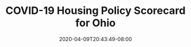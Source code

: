 ---
title: "COVID-19 Housing Policy Scorecard for Ohio"
date: 2020-04-09T20:43:49-08:00
layout: single
type: covid-policy-rankings
state_abbrev: oh # use state abbreviation.
state_title: Ohio
photoCredit:
hasSubnav: true
fbImage: /images/assets/covid-eviction-policies-social.jpg
twImage: /images/assets/covid-eviction-policies-social.jpg
socialDescription: COVID-19 Housing Policy Scorecard for Ohio
description: See how Ohio ranks in our nationwide scorecard of housing policies in response to COVID-19.
url: /covid-policy-scorecard/oh
aliases:
    - /covid-policy-scorecard/oh
    - /covid-policy-scorecard/ohio
    - /es/covid-policy-scorecard/oh
    - /es/covid-policy-scorecard/ohio
---
